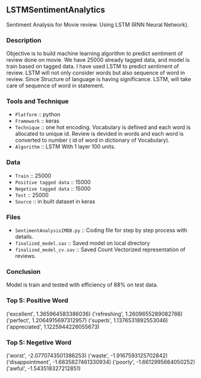## LSTMSentimentAnalytics
Sentiment Analysis for Movie review. Using LSTM (RNN Neural Network). 
### Description
Objective is to build machine learning algorithm to predict sentiment of review done on movie.
We have 25000 already tagged data, and model is train based on tagged data.
I have used LSTM to predict sentiment of review. LSTM will not only consider words but also sequence of word in review.
Since Structure of language is having significance. LSTM, will take care of sequence of word in statement. 

### Tools and Technique

- `Platform`  :: python
- `Framework` :: keras
- `Technique` :: one hot encoding. Vocabulary is defined and each word is allocated to unique id. Review is devided in words and each word is converted to number ( id of word in dictionary of Vocabulary).
- `Algorithm` :: LSTM With 1 layer 100 units. 

### Data

- `Train` :: 25000
- `Positive tagged data` ::  15000
- `Negetive tagged data` ::  15000
- `Test` :: 25000
- `Source` :: in built dataset in keras

### Files

- `SentimentAnalysisIMDB.py` :: Coding file for step by step process with details. 
- `finalized_model.sav` :: Saved model on local directory
- `finalized_model_cv.sav` :: Saved Count Vectorized representation of reviews.


### Conclusion

Model is train and tested with efficiency of 88% on test data.

### Top 5: Positive Word

('excellent', 1.365964583386036)
('refreshing', 1.2609655289082766)
('perfect', 1.2064915697312957)
('superb', 1.1376531892553046)
('appreciated', 1.1225944226055673)


### Top 5: Negetive Word

('worst', -2.0770743501386253)
('waste', -1.9167593125702842)
('disappointment', -1.6835827461330934)
('poorly', -1.6612995664050252)
('awful', -1.543518327212851)



